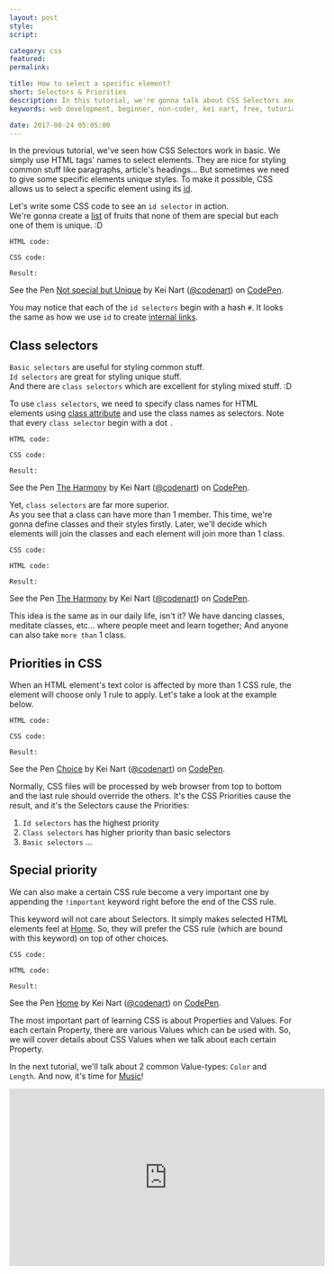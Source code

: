 ```yaml
---
layout: post
style:
script:

category: css
featured:
permalink:

title: How to select a specific element?
short: Selectors & Priorities
description: In this tutorial, we're gonna talk about CSS Selectors and Priorities. <br>I was so forgetful that I've not mentioned Priorities. <br>Fortunately, everything is just in time. :D
keywords: web development, beginner, non-coder, kei nart, free, tutorial, coding, programming, code nart, html, css, selectors, priorities

date: 2017-08-24 05:05:00
---
```


In the previous tutorial, we've seen how CSS Selectors work in basic. We simply
use HTML tags' names to select elements. They are nice for styling common stuff
like paragraphs, article's headings... But sometimes we need to give some specific
elements unique styles. To make it possible, CSS allows us to select a specific
element using its
[id](https://codenart.github.io/html/2017/07/27/html-2-images-links.html#id "ext").

Let's write some CSS code to see an `id selector` in action.  
We're gonna create a [list](https//codenart.github.io) of fruits that none of
them are special but each one of them is unique. :D

`HTML code:`
<script src="https://gist.github.com/codenart/68314c206a0353c16a784f879e65df7d.js">
</script>

`CSS code:`
<script src="https://gist.github.com/codenart/e41832b16ad19879a8004d8029863311.js">
</script>

`Result:`

<p data-height="500" data-theme-id="light" data-slug-hash="qPBoVb" data-default-tab="result"
   data-user="codenart" data-embed-version="2" data-pen-title="Not special but Unique"
   class="codepen">
   See the Pen
   <a href="https://codepen.io/codenart/pen/qPBoVb/">Not special but Unique</a>
   by Kei Nart (<a href="https://codepen.io/codenart">@codenart</a>) on
   <a href="https://codepen.io">CodePen</a>.
</p>
<script async src="https://production-assets.codepen.io/assets/embed/ei.js"></script>

You may notice that each of the `id selectors` begin with a hash `#`. It looks the
same as how we use `id` to create
[internal links](https://codenart.github.io/html/2017/07/27/html-2-images-links.html#id "ext").

## Class selectors

`Basic selectors` are useful for styling common stuff.  
`Id selectors` are great for styling unique stuff.  
And there are `class selectors` which are excellent for styling mixed stuff. :D

To use `class selectors`, we need to specify class names for HTML elements using
[class attribute](https://www.w3schools.com/tags/att_class.asp "ext") and use
the class names as selectors. Note that every `class selector` begin with a dot `.`

`HTML code:`
<script src="https://gist.github.com/codenart/33357d72dafcc0955c2f31cf596610e6.js">
</script>

`CSS code:`
<script src="https://gist.github.com/codenart/2459e8aca7303d11c28b1d48448767ae.js">
</script>

`Result:`

<p data-height="450" data-theme-id="light" data-slug-hash="pWoLxB" data-default-tab="result"
   data-user="codenart" data-embed-version="2" data-pen-title="The Harmony"
   class="codepen">
   See the Pen <a href="https://codepen.io/codenart/pen/pWoLxB/">The Harmony</a>
   by Kei Nart (<a href="https://codepen.io/codenart">@codenart</a>) on
   <a href="https://codepen.io">CodePen</a>.
</p>
<script async src="https://production-assets.codepen.io/assets/embed/ei.js"></script>

Yet, `class selectors` are far more superior.  
As you see that a class can have more than 1 member. This time, we're gonna
define classes and their styles firstly. Later, we'll decide which elements
will join the classes and each element will join more than 1 class.

`CSS code:`
<script src="https://gist.github.com/codenart/df4a9eb30406234057ed8a28a61c4b63.js">
</script>

`HTML code:`
<script src="https://gist.github.com/codenart/2649540b3e375b8e1c56c6df846732a0.js">
</script>

`Result:`

<p data-height="450" data-theme-id="light" data-slug-hash="WZNJem" data-default-tab="result"
   data-user="codenart" data-embed-version="2" data-pen-title="The Harmony"
   class="codepen">
   See the Pen <a href="https://codepen.io/codenart/pen/WZNJem/">The Harmony</a>
   by Kei Nart (<a href="https://codepen.io/codenart">@codenart</a>) on
   <a href="https://codepen.io">CodePen</a>.
</p>
<script async src="https://production-assets.codepen.io/assets/embed/ei.js"></script>

This idea is the same as in our daily life, isn't it? We have dancing classes,
meditate classes, etc... where people meet and learn together; And anyone can
also take `more than` 1 class.

## Priorities in CSS

When an HTML element's text color is affected by more than 1 CSS rule, the element
will choose only 1 rule to apply. Let's take a look at the example below.

`HTML code:`
<script src="https://gist.github.com/codenart/ae58befa55150b625de22215b671b598.js">
</script>

`CSS code:`
<script src="https://gist.github.com/codenart/74f0bfac9af6465539728acd082dde9a.js">
</script>

`Result:`

<p data-height="450" data-theme-id="light" data-slug-hash="boGMVz" data-default-tab="result"
   data-user="codenart" data-embed-version="2" data-pen-title="Choice" class="codepen">
   See the Pen <a href="https://codepen.io/codenart/pen/boGMVz/">Choice</a>
   by Kei Nart (<a href="https://codepen.io/codenart">@codenart</a>) on
   <a href="https://codepen.io">CodePen</a>.
</p>
<script async src="https://production-assets.codepen.io/assets/embed/ei.js"></script>

Normally, CSS files will be processed by web browser from top to bottom and the
last rule should override the others. It's the CSS Priorities cause the result,
and it's the Selectors cause the Priorities:

1. `Id selectors` has the highest priority
2. `Class selectors` has higher priority than basic selectors
3. `Basic selectors` ...

## Special priority

We can also make a certain CSS rule become a very important one by appending the
`!important` keyword right before the end of the CSS rule.

This keyword will not care about Selectors. It simply makes selected HTML
elements feel at [Home](https://www.youtube.com/watch?v=-98nmUfaBqs "ext").
So, they will prefer the CSS rule (which are bound with this keyword) on top
of other choices.

`CSS code:`
<script src="https://gist.github.com/codenart/72cae94670da3e989650052c1410f8fe.js">
</script>

`HTML code:`
<script src="https://gist.github.com/codenart/39befd31b4e4b143612f8c7c9ba7361c.js">
</script>

`Result:`
<p data-height="500" data-theme-id="light" data-slug-hash="ZXrzgN"
   data-default-tab="result" data-user="codenart" data-embed-version="2"
   data-pen-title="Home" class="codepen">
   See the Pen <a href="https://codepen.io/codenart/pen/ZXrzgN/">Home</a>
   by Kei Nart (<a href="https://codepen.io/codenart">@codenart</a>) on
   <a href="https://codepen.io">CodePen</a>.
</p>
<script async src="https://production-assets.codepen.io/assets/embed/ei.js"></script>

The most important part of learning CSS is about Properties and Values. For each
certain Property, there are various Values which can be used with. So, we will
cover details about CSS Values when we talk about each certain Property.

In the next tutorial, we'll talk about 2 common Value-types: `Color` and `Length`.
And now, it's time for [Music](https://www.youtube.com/watch?v=-98nmUfaBqs "ext")!
<i class="fa fa-heart"></i>

<div class="embed">
   <iframe width="560" height="315"
           src="https://www.youtube.com/embed/-98nmUfaBqs?ecver=1"
           frameborder="0" allowfullscreen>
   </iframe>
</div>
